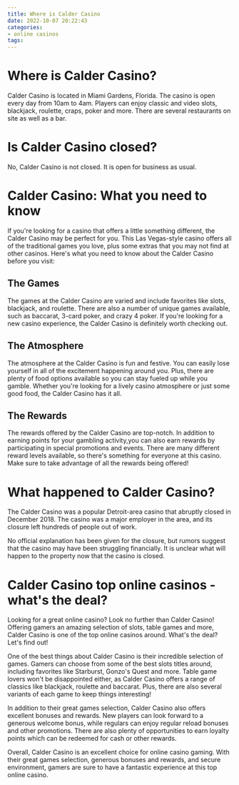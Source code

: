 ```yaml
---
title: Where is Calder Casino 
date: 2022-10-07 20:22:43
categories:
- online casinos
tags:
---
```



#  Where is Calder Casino? 

Calder Casino is located in Miami Gardens, Florida. The casino is open every day from 10am to 4am. Players can enjoy classic and video slots, blackjack, roulette, craps, poker and more. There are several restaurants on site as well as a bar.

#  Is Calder Casino closed? 

No, Calder Casino is not closed. It is open for business as usual.

#  Calder Casino: What you need to know 

If you're looking for a casino that offers a little something different, the Calder Casino may be perfect for you. This Las Vegas-style casino offers all of the traditional games you love, plus some extras that you may not find at other casinos. Here's what you need to know about the Calder Casino before you visit:

## The Games 
The games at the Calder Casino are varied and include favorites like slots, blackjack, and roulette. There are also a number of unique games available, such as baccarat, 3-card poker, and crazy 4 poker. If you're looking for a new casino experience, the Calder Casino is definitely worth checking out.

## The Atmosphere 
The atmosphere at the Calder Casino is fun and festive. You can easily lose yourself in all of the excitement happening around you. Plus, there are plenty of food options available so you can stay fueled up while you gamble. Whether you're looking for a lively casino atmosphere or just some good food, the Calder Casino has it all.

## The Rewards 
The rewards offered by the Calder Casino are top-notch. In addition to earning points for your gambling activity,you can also earn rewards by participating in special promotions and events. There are many different reward levels available, so there's something for everyone at this casino. Make sure to take advantage of all the rewards being offered!

#  What happened to Calder Casino? 

The Calder Casino was a popular Detroit-area casino that abruptly closed in December 2018. The casino was a major employer in the area, and its closure left hundreds of people out of work.

No official explanation has been given for the closure, but rumors suggest that the casino may have been struggling financially. It is unclear what will happen to the property now that the casino is closed.

#  Calder Casino top online casinos - what's the deal?

Looking for a great online casino? Look no further than Calder Casino! Offering gamers an amazing selection of slots, table games and more, Calder Casino is one of the top online casinos around. What's the deal? Let's find out!

One of the best things about Calder Casino is their incredible selection of games. Gamers can choose from some of the best slots titles around, including favorites like Starburst, Gonzo's Quest and more. Table game lovers won't be disappointed either, as Calder Casino offers a range of classics like blackjack, roulette and baccarat. Plus, there are also several variants of each game to keep things interesting!

In addition to their great games selection, Calder Casino also offers excellent bonuses and rewards. New players can look forward to a generous welcome bonus, while regulars can enjoy regular reload bonuses and other promotions. There are also plenty of opportunities to earn loyalty points which can be redeemed for cash or other rewards.

Overall, Calder Casino is an excellent choice for online casino gaming. With their great games selection, generous bonuses and rewards, and secure environment, gamers are sure to have a fantastic experience at this top online casino.
